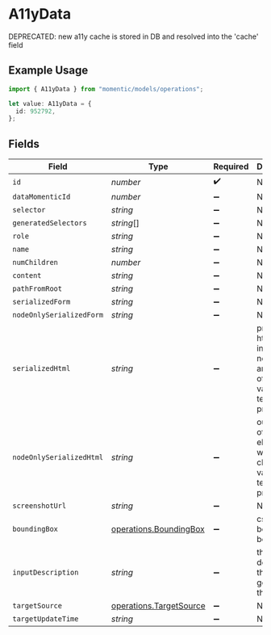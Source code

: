 # A11yData

DEPRECATED: new a11y cache is stored in DB and resolved into the 'cache' field

## Example Usage

```typescript
import { A11yData } from "momentic/models/operations";

let value: A11yData = {
  id: 952792,
};
```

## Fields

| Field                                                                                   | Type                                                                                    | Required                                                                                | Description                                                                             |
| --------------------------------------------------------------------------------------- | --------------------------------------------------------------------------------------- | --------------------------------------------------------------------------------------- | --------------------------------------------------------------------------------------- |
| `id`                                                                                    | *number*                                                                                | :heavy_check_mark:                                                                      | N/A                                                                                     |
| `dataMomenticId`                                                                        | *number*                                                                                | :heavy_minus_sign:                                                                      | N/A                                                                                     |
| `selector`                                                                              | *string*                                                                                | :heavy_minus_sign:                                                                      | N/A                                                                                     |
| `generatedSelectors`                                                                    | *string*[]                                                                              | :heavy_minus_sign:                                                                      | N/A                                                                                     |
| `role`                                                                                  | *string*                                                                                | :heavy_minus_sign:                                                                      | N/A                                                                                     |
| `name`                                                                                  | *string*                                                                                | :heavy_minus_sign:                                                                      | N/A                                                                                     |
| `numChildren`                                                                           | *number*                                                                                | :heavy_minus_sign:                                                                      | N/A                                                                                     |
| `content`                                                                               | *string*                                                                                | :heavy_minus_sign:                                                                      | N/A                                                                                     |
| `pathFromRoot`                                                                          | *string*                                                                                | :heavy_minus_sign:                                                                      | N/A                                                                                     |
| `serializedForm`                                                                        | *string*                                                                                | :heavy_minus_sign:                                                                      | N/A                                                                                     |
| `nodeOnlySerializedForm`                                                                | *string*                                                                                | :heavy_minus_sign:                                                                      | N/A                                                                                     |
| `serializedHtml`                                                                        | *string*                                                                                | :heavy_minus_sign:                                                                      | pruned html including 1 neighbor and 1 layer of children. value for text inputs pruned. |
| `nodeOnlySerializedHtml`                                                                | *string*                                                                                | :heavy_minus_sign:                                                                      | outerHtml of the element without any children. value for text inputs pruned.            |
| `screenshotUrl`                                                                         | *string*                                                                                | :heavy_minus_sign:                                                                      | N/A                                                                                     |
| `boundingBox`                                                                           | [operations.BoundingBox](../../models/operations/boundingbox.md)                        | :heavy_minus_sign:                                                                      | css pixel bounding box                                                                  |
| `inputDescription`                                                                      | *string*                                                                                | :heavy_minus_sign:                                                                      | the description that generated this cache                                               |
| `targetSource`                                                                          | [operations.TargetSource](../../models/operations/targetsource.md)                      | :heavy_minus_sign:                                                                      | N/A                                                                                     |
| `targetUpdateTime`                                                                      | *string*                                                                                | :heavy_minus_sign:                                                                      | N/A                                                                                     |